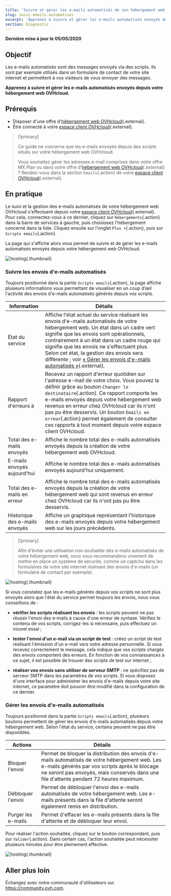 ```yaml
---
title: 'Suivre et gérer les e-mails automatisés de son hébergement web'
slug: suivi-emails-automatises
excerpt: 'Apprenez à suivre et gérer les e-mails automatisés envoyés depuis votre hébergement web OVHcloud'
section: Diagnostic
---
```


**Dernière mise à jour le 05/05/2020**

## Objectif

Les e-mails automatisés sont des messages envoyés via des scripts. Ils sont par exemple utilisés dans un formulaire de contact de votre site internet et permettent à vos visiteurs de vous envoyer des messages.

**Apprenez à suivre et gérer les e-mails automatisés envoyés depuis votre hébergement web OVHcloud.**

## Prérequis

- Disposer d'une offre d'[hébergement web OVHcloud](https://www.ovh.com/ca/fr/hebergement-web/){.external}.
- Être connecté à votre [espace client OVHcloud](https://ca.ovh.com/auth/?action=gotomanager){.external}.

> [!primary]
>
> Ce guide ne concerne que les e-mails envoyés depuis des scripts situés sur votre hébergement web OVHcloud.
>
> Vous souhaitez gérer les adresses e-mail comprises dans votre offre MX Plan ou dans votre offre d'[hébergement web OVHcloud](https://www.ovh.com/ca/fr/hebergement-web/){.external} ? Rendez-vous dans la section `Emails`{.action} de votre [espace client OVHcloud](https://ca.ovh.com/auth/?action=gotomanager){.external}.
>

## En pratique

Le suivi et la gestion des e-mails automatisés de votre hébergement web OVHcloud s'effectuent depuis votre [espace client OVHcloud](https://ca.ovh.com/auth/?action=gotomanager){.external}. Pour cela, connectez-vous à ce dernier, cliquez sur `Hébergements`{.action} dans la barre de services à gauche, puis choisissez l'hébergement concerné dans la liste. Cliquez ensuite sur l'onglet `Plus +`{.action}, puis sur `Scripts emails`{.action}.

La page qui s'affiche alors vous permet de suivre et de gérer les e-mails automatisés envoyés depuis votre hébergement web OVHcloud.

![hosting](images/monitoring-automatic-emails-step1.png){.thumbnail}

### Suivre les envois d'e-mails automatisés

Toujours positionné dans la partie `Scripts emails`{.action}, la page affiche plusieurs informations vous permettant de visualiser en un coup d’œil l'activité des envois d'e-mails automatisés générés depuis vos scripts.

|Information|Détails|
|---|---|
|État du service|Affiche l'état actuel du service réalisant les envois d'e-mails automatisés de votre hébergement web. Un état dans un cadre vert signifie que les envois sont opérationnels, contrairement à un état dans un cadre rouge qui signifie que les envois ne s'effectuent plus. Selon cet état, la gestion des envois sera différente ; voir [« Gérer les envois d'e-mails automatisés »](../suivi-emails-automatises/#gerer-les-envois-de-mails-automatises){.external}.|
|Rapport d'erreurs à|Recevez un rapport d'erreur quotidien sur l'adresse e-mail de votre choix. Vous pouvez la définir grâce au bouton `Changer le destinataire`{.action}. Ce rapport comporte les e-mails envoyés depuis votre hébergement web revenus en erreur chez OVHcloud car ils n'ont pas pu être desservis. Un bouton `Emails en erreur`{.action} permet également de consulter ces rapports à tout moment depuis votre espace client OVHcloud.|
|Total des e-mails envoyés|Affiche le nombre total des e-mails automatisés envoyés depuis la création de votre hébergement web OVHcloud.|
|E-mails envoyés aujourd'hui|Affiche le nombre total des e-mails automatisés envoyés aujourd'hui uniquement.|
|Total des e-mails en erreur|Affiche le nombre total des e-mails automatisés envoyés depuis la création de votre hébergement web qui sont revenus en erreur chez OVHcloud car ils n'ont pas pu être desservis.|
|Historique des e-mails envoyés|Affiche un graphique représentant l'historique des e-mails envoyés depuis votre hébergement web sur les jours précédents.|

> [!primary]
>
> Afin d'éviter une utilisation non souhaitée des e-mails automatisés de votre hébergement web, nous vous recommandons vivement de mettre en place un système de sécurité, comme un captcha dans les formulaires de votre site internet réalisant des envois d'e-mails (un formulaire de contact par exemple).
>

![hosting](images/monitoring-automatic-emails-step2.png){.thumbnail}

Si vous constatez que les e-mails générés depuis vos scripts ne sont plus envoyés alors que l'état du service permet toujours les envois, nous vous conseillons de :

- **vérifier les scripts réalisant les envois** : les scripts peuvent ne pas réussir l'envoi des e-mails à cause d'une erreur de syntaxe. Vérifiez le contenu de vos scripts, corrigez-les si nécessaire, puis effectuez un nouvel essai ;

- **tester l'envoi d'un e-mail via un script de test** : créez un script de test réalisant l'émission d'un e-mail vers votre adresse personnelle. Si vous recevez correctement le message, cela indique que vos scripts chargés des envois comportent des erreurs. En fonction de vos connaissances à ce sujet, il est possible de trouver des scripts de test sur internet ;

- **réaliser vos envois sans utiliser de serveur SMTP** : ne spécifiez pas de serveur SMTP dans les paramètres de vos scripts. Si vous disposez d'une interface pour administrer les envois d'e-mails depuis votre site internet, ce paramètre doit pouvoir être modifié dans la configuration de ce dernier.

### Gérer les envois d'e-mails automatisés

Toujours positionné dans la partie `Scripts emails`{.action}, plusieurs boutons permettent de gérer les envois d'e-mails automatisés depuis votre hébergement web. Selon l'état du service, certains peuvent ne pas être disponibles.

|Actions|Détails|
|---|---|
|Bloquer l'envoi|Permet de bloquer la distribution des envois d'e-mails automatisés de votre hébergement web. Les e-mails générés par vos scripts après le blocage ne seront pas envoyés, mais conservés dans une file d'attente pendant 72 heures maximum.|
|Débloquer l'envoi|Permet de débloquer l'envoi des e-mails automatisés de votre hébergement web. Les e-mails présents dans la file d'attente seront également remis en distribution.|
|Purger les e-mails|Permet d'effacer les e-mails présents dans la file d'attente et de débloquer leur envoi.|

Pour réaliser l'action souhaitée, cliquez sur le bouton correspondant, puis sur `Valider`{.action}. Dans certain cas, l'action souhaitée peut nécessiter plusieurs minutes pour être pleinement effective.

![hosting](images/monitoring-automatic-emails-step3.png){.thumbnail}

## Aller plus loin

Échangez avec notre communauté d'utilisateurs sur <https://community.ovh.com>.

